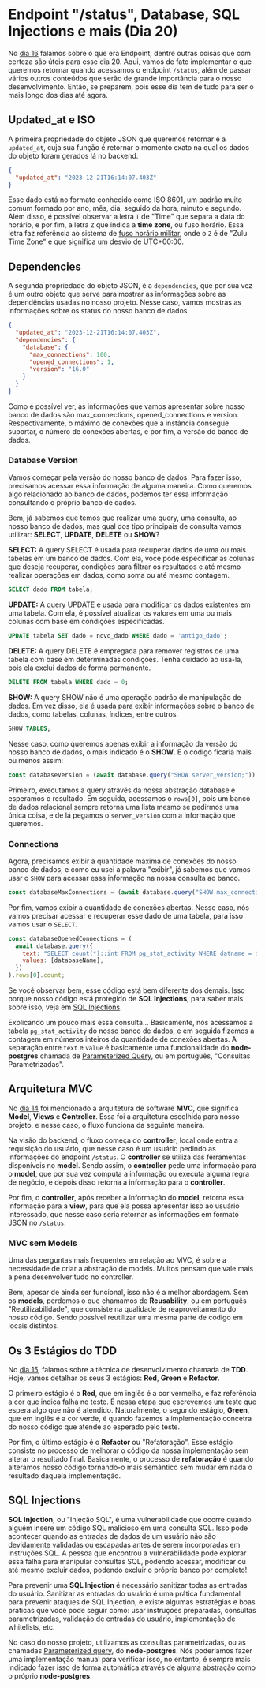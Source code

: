 # Endpoint "/status", Database, SQL Injections e mais (Dia 20)
No [dia 16](https://github.com/hananitallyson/curso.dev/blob/main/dias/dia16.md#endpoint) falamos sobre o que era Endpoint, dentre outras coisas que com certeza são úteis para esse dia 20. Aqui, vamos de fato implementar o que queremos retornar quando acessamos o endpoint `/status`, além de passar vários outros conteúdos que serão de grande importância para o nosso desenvolvimento. Então, se preparem, pois esse dia tem de tudo para ser o mais longo dos dias até agora.

## Updated_at e ISO
A primeira propriedade do objeto JSON que queremos retornar é a `updated_at`, cuja sua função é retornar o momento exato na qual os dados do objeto foram gerados lá no backend.

```json
{
  "updated_at": "2023-12-21T16:14:07.403Z"
}
```

Esse dado está no formato conhecido como ISO 8601, um padrão muito comum formado por ano, mês, dia, seguido da hora, minuto e segundo. Além disso, é possível observar a letra `T` de "Time" que separa a data do horário, e por fim, a letra `Z` que indica a **time zone**, ou fuso horário. Essa letra faz referência ao sistema de [fuso horário militar](https://en.wikipedia.org/wiki/Military_time_zone), onde o `Z` é de "Zulu Time Zone" e que significa um desvio de UTC+00:00.

## Dependencies
A segunda propriedade do objeto JSON, é a `dependencies`, que por sua vez é um outro objeto que serve para mostrar as informações sobre as dependências usadas no nosso projeto. Nesse caso, vamos mostras as informações sobre os status do nosso banco de dados.

```json
{
  "updated_at": "2023-12-21T16:14:07.403Z",
  "dependencies": {
    "database": {
      "max_connections": 100,
      "opened_connections": 1,
      "version": "16.0"
    }
  }
}
```

Como é possível ver, as informações que vamos apresentar sobre nosso banco de dados são max_connections, opened_connections e version. Respectivamente, o máximo de conexões que a instância consegue suportar, o número de conexões abertas, e por fim, a versão do banco de dados.

### Database Version
Vamos começar pela versão do nosso banco de dados. Para fazer isso, precisamos acessar essa informação de alguma maneira. Como queremos algo relacionado ao banco de dados, podemos ter essa informação consultando o próprio banco de dados.

Bem, já sabemos que temos que realizar uma query, uma consulta, ao nosso banco de dados, mas qual dos tipo principais de consulta vamos utilizar: **SELECT**, **UPDATE**, **DELETE** ou **SHOW**?

**SELECT:** A query SELECT é usada para recuperar dados de uma ou mais tabelas em um banco de dados. Com ela, você pode especificar as colunas que deseja recuperar, condições para filtrar os resultados e até mesmo realizar operações em dados, como soma ou até mesmo contagem.
```sql
SELECT dado FROM tabela;
```

**UPDATE:** A query UPDATE é usada para modificar os dados existentes em uma tabela. Com ela, é possível atualizar os valores em uma ou mais colunas com base em condições especificadas.
```sql
UPDATE tabela SET dado = novo_dado WHERE dado = 'antigo_dado';
```

**DELETE:** A query DELETE é empregada para remover registros de uma tabela com base em determinadas condições. Tenha cuidado ao usá-la, pois ela exclui dados de forma permanente.
```sql
DELETE FROM tabela WHERE dado = 0;
```

**SHOW:** A query SHOW não é uma operação padrão de manipulação de dados. Em vez disso, ela é usada para exibir informações sobre o banco de dados, como tabelas, colunas, índices, entre outros.
```sql
SHOW TABLES;
```

Nesse caso, como queremos apenas exibir a informação da versão do nosso banco de dados, o mais indicado é o **SHOW**. E o código ficaria mais ou menos assim:
```javascript
const databaseVersion = (await database.query("SHOW server_version;")).rows[0].server_version;
```
Primeiro, executamos a query através da nossa abstração database e esperamos o resultado. Em seguida, acessamos o `rows[0]`, pois um banco de dados relacional sempre retorna uma lista mesmo se pedirmos uma única coisa, e de lá pegamos o `server_version` com a informação que queremos.

### Connections
Agora, precisamos exibir a quantidade máxima de conexões do nosso banco de dados, e como eu usei a palavra "exibir", já sabemos que vamos usar o `SHOW` para acessar essa informação na nossa consulta ao banco. 
```javascript
const databaseMaxConnections = (await database.query("SHOW max_connections;")).rows[0].max_connections;
```

Por fim, vamos exibir a quantidade de conexões abertas. Nesse caso, nós vamos precisar acessar e recuperar esse dado de uma tabela, para isso vamos usar o `SELECT`.
```javascript
const databaseOpenedConnections = (
  await database.query({
    text: "SELECT count(*)::int FROM pg_stat_activity WHERE datname = $1;",
    values: [databaseName],
  })
).rows[0].count;
```
Se você observar bem, esse código está bem diferente dos demais. Isso porque nosso código está protegido de **SQL Injections**, para saber mais sobre isso, veja em [SQL Injections](https://github.com/hananitallyson/curso.dev/blob/main/dias/dia20.md#sql-injections).

Explicando um pouco mais essa consulta... Basicamente, nós acessamos a tabela `pg_stat_activity` do nosso banco de dados, e em seguida fizemos a contagem em números inteiros da quantidade de conexões abertas. A separação entre `text` e `value` é basicamente uma funcionalidade do **node-postgres** chamada de [Parameterized Query](https://node-postgres.com/features/queries#parameterized-query), ou em português, "Consultas Parametrizadas".

## Arquitetura MVC
No [dia 14](https://github.com/hananitallyson/curso.dev/blob/main/dias/dia14.md) foi mencionado a arquitetura de software **MVC**, que significa **Model**, **Views** e **Controller**. Essa foi a arquitetura escolhida para nosso projeto, e nesse caso, o fluxo funciona da seguinte maneira.

Na visão do backend, o fluxo começa do **controller**, local onde entra a requisição do usuário, que nesse caso é um usuário pedindo as informações do endpoint `/status`. O **controller** se utiliza das ferramentas disponíveis no **model**. Sendo assim, o **controller** pede uma informação para o **model**, que por sua vez computa a informação ou executa alguma regra de negócio, e depois disso retorna a informação para o **controller**.

Por fim, o **controller**, após receber a informação do **model**, retorna essa informação para a **view**, para que ela possa apresentar isso ao usuário interessado, que nesse caso seria retornar as informações em formato JSON no `/status`.

### MVC sem Models
Uma das perguntas mais frequentes em relação ao MVC, é sobre a necessidade de criar a abstração de models. Muitos pensam que vale mais a pena desenvolver tudo no controller.

Bem, apesar de ainda ser funcional, isso não é a melhor abordagem. Sem os **models**, perdemos o que chamamos de **Reusability**, ou em português "Reutilizabilidade", que consiste na qualidade de reaproveitamento do nosso código. Sendo possível reutilizar uma mesma parte de código em locais distintos.

## Os 3 Estágios do TDD
No [dia 15](https://github.com/hananitallyson/curso.dev/blob/main/dias/dia15.md), falamos sobre a técnica de desenvolvimento chamada de **TDD**. Hoje, vamos detalhar os seus 3 estágios: **Red**, **Green** e **Refactor**.

O primeiro estágio é o **Red**, que em inglês é a cor vermelha, e faz referência a cor que indica falha no teste. É nessa etapa que escrevemos um teste que espera algo que não é atendido. Naturalmente, o segundo estágio, **Green**, que em inglês é a cor verde, é quando fazemos a implementação concetra do nosso código que atende ao esperado pelo teste.

Por fim, o último estágio é o **Refactor** ou "Refatoração". Esse estágio consiste no processo de melhorar o código da nossa implementação sem alterar o resultado final. Basicamente, o processo de **refatoração** é quando alteramos nosso código tornando-o mais semântico sem mudar em nada o resultado daquela implementação.

## SQL Injections
**SQL Injection**, ou "Injeção SQL", é uma vulnerabilidade que ocorre quando alguém insere um código SQL malicioso em uma consulta SQL. Isso pode acontecer quando as entradas de dados de um usuário não são devidamente validadas ou escapadas antes de serem incorporadas em instruções SQL. A pessoa que encontrou a vulnerabilidade pode explorar essa falha para manipular consultas SQL, podendo acessar, modificar ou até mesmo excluir dados, podendo excluir o próprio banco por completo!

Para prevenir uma **SQL Injection** é necessário sanitizar todas as entradas do usuário. Sanitizar as entradas do usuário é uma prática fundamental para prevenir ataques de SQL Injection, e existe algumas estratégias e boas práticas que você pode seguir como: usar instruções preparadas, consultas parametrizadas, validação de entradas do usuário, implementação de whitelists, etc.

No caso do nosso projeto, utilizamos as consultas parametrizadas, ou as chamadas [Parameterized query](https://node-postgres.com/features/queries#parameterized-query), do **node-postgres**. Nós poderiamos fazer uma implementação manual para verificar isso, no entanto, é sempre mais indicado fazer isso de forma automática através de alguma abstração como o próprio **node-postgres**.

